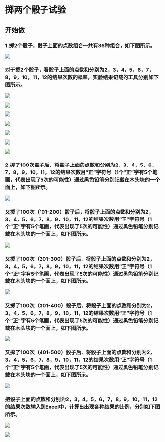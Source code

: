 # 掷两个骰子试验

## 开始做

### 1.掷2个骰子，骰子上面的点数组合一共有36种组合，如下图所示。

![](/images/概率/掷两个骰子试验/各种可能组合结果.jpg)

### 对于掷2个骰子，看骰子上面的点数和分别为2，3，4，5，6，7，8，9，10，11，12的结果次数的概率，实验结果记载的工具分别如下图所示。

![](/images/概率/掷两个骰子试验/36种可能的结果.jpg)

![](/images/概率/掷两个骰子试验/1a1.jpg)

![](/images/概率/掷两个骰子试验/1a2.jpg)

![](/images/概率/掷两个骰子试验/1a3.jpg)

![](/images/概率/掷两个骰子试验/1a4.jpg)

![](/images/概率/掷两个骰子试验/1a5.jpg)

![](/images/概率/掷两个骰子试验/1a6.jpg)

### 2.掷了100次骰子后，将骰子上面的点数和分别为2，3，4，5，6，7，8，9，10，11，12的结果次数用“正”字符号（1个“正”字有5个笔画，代表出现了5次的可能性）通过黑色铅笔分别记载在木头块的一个面上，如下图所示。

![](/images/概率/掷两个骰子试验/2a1_100.jpg)

### 又掷了100次（101-200）骰子后，将骰子上面的点数和分别为2，3，4，5，6，7，8，9，10，11，12的结果次数用“正”字符号（1个“正”字有5个笔画，代表出现了5次的可能性）通过黑色铅笔分别记载在木头块的一个面上，如下图所示。

![](/images/概率/掷两个骰子试验/2a2_200.jpg)

### 又掷了100次（201-300）骰子后，将骰子上面的点数和分别为2，3，4，5，6，7，8，9，10，11，12的结果次数用“正”字符号（1个“正”字有5个笔画，代表出现了5次的可能性）通过黑色铅笔分别记载在木头块的一个面上，如下图所示。

![](/images/概率/掷两个骰子试验/2a3_300.jpg)

### 又掷了100次（301-400）骰子后，将骰子上面的点数和分别为2，3，4，5，6，7，8，9，10，11，12的结果次数用“正”字符号（1个“正”字有5个笔画，代表出现了5次的可能性）通过黑色铅笔分别记载在木头块的一个面上，如下图所示。

![](/images/概率/掷两个骰子试验/2a4_400.jpg)

### 又掷了100次（401-500）骰子后，将骰子上面的点数和分别为2，3，4，5，6，7，8，9，10，11，12的结果次数用“正”字符号（1个“正”字有5个笔画，代表出现了5次的可能性）通过黑色铅笔分别记载在木头块的一个面上，如下图所示。

![](/images/概率/掷两个骰子试验/2a5_500.jpg)

### 把骰子上面的点数和分别为2，3，4，5，6，7，8，9，10，11，12的结果次数输入到Excel中，计算出出现各种结果的比例，分别如下图所示。

![](/images/概率/掷两个骰子试验/掷两个骰子的统计.png)

![](/images/概率/掷两个骰子试验/掷两个骰子的统计-柱状图.png)